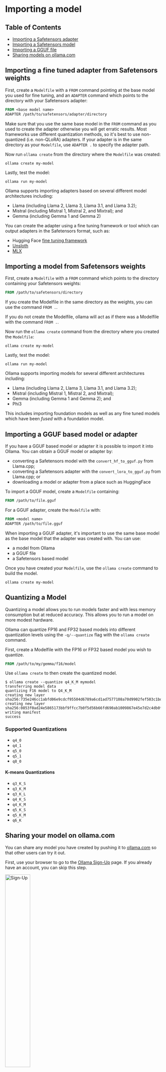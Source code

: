 # Importing a model

## Table of Contents

  * [Importing a Safetensors adapter](#Importing-a-fine-tuned-adapter-from-Safetensors-weights)
  * [Importing a Safetensors model](#Importing-a-model-from-Safetensors-weights)
  * [Importing a GGUF file](#Importing-a-GGUF-based-model-or-adapter)
  * [Sharing models on ollama.com](#Sharing-your-model-on-ollamacom)

## Importing a fine tuned adapter from Safetensors weights

First, create a `Modelfile` with a `FROM` command pointing at the base model you used for fine tuning, and an `ADAPTER` command which points to the directory with your Safetensors adapter:

```dockerfile
FROM <base model name>
ADAPTER /path/to/safetensors/adapter/directory
```

Make sure that you use the same base model in the `FROM` command as you used to create the adapter otherwise you will get erratic results. Most frameworks use different quantization methods, so it's best to use non-quantized (i.e. non-QLoRA) adapters. If your adapter is in the same directory as your `Modelfile`, use `ADAPTER .` to specify the adapter path.

Now run `ollama create` from the directory where the `Modelfile` was created:

```shell
ollama create my-model
```

Lastly, test the model:

```shell
ollama run my-model
```

Ollama supports importing adapters based on several different model architectures including:

  * Llama (including Llama 2, Llama 3, Llama 3.1, and Llama 3.2);
  * Mistral (including Mistral 1, Mistral 2, and Mixtral); and
  * Gemma (including Gemma 1 and Gemma 2)

You can create the adapter using a fine tuning framework or tool which can output adapters in the Safetensors format, such as:

  * Hugging Face [fine tuning framework](https://huggingface.co/docs/transformers/en/training)
  * [Unsloth](https://github.com/unslothai/unsloth)
  * [MLX](https://github.com/ml-explore/mlx)


## Importing a model from Safetensors weights

First, create a `Modelfile` with a `FROM` command which points to the directory containing your Safetensors weights:

```dockerfile
FROM /path/to/safetensors/directory
```

If you create the Modelfile in the same directory as the weights, you can use the command `FROM .`.

If you do not create the Modelfile, ollama will act as if there was a Modelfile with the command `FROM .`.

Now run the `ollama create` command from the directory where you created the `Modelfile`:

```shell
ollama create my-model
```

Lastly, test the model:

```shell
ollama run my-model
```

Ollama supports importing models for several different architectures including:

  * Llama (including Llama 2, Llama 3, Llama 3.1, and Llama 3.2);
  * Mistral (including Mistral 1, Mistral 2, and Mixtral);
  * Gemma (including Gemma 1 and Gemma 2); and
  * Phi3

This includes importing foundation models as well as any fine tuned models which have been _fused_ with a foundation model.
## Importing a GGUF based model or adapter

If you have a GGUF based model or adapter it is possible to import it into Ollama. You can obtain a GGUF model or adapter by:

  * converting a Safetensors model with the `convert_hf_to_gguf.py` from Llama.cpp; 
  * converting a Safetensors adapter with the `convert_lora_to_gguf.py` from Llama.cpp; or
  * downloading a model or adapter from a place such as HuggingFace

To import a GGUF model, create a `Modelfile` containing:

```dockerfile
FROM /path/to/file.gguf
```

For a GGUF adapter, create the `Modelfile` with:

```dockerfile
FROM <model name>
ADAPTER /path/to/file.gguf
```

When importing a GGUF adapter, it's important to use the same base model as the base model that the adapter was created with. You can use:

 * a model from Ollama
 * a GGUF file
 * a Safetensors based model 

Once you have created your `Modelfile`, use the `ollama create` command to build the model.

```shell
ollama create my-model
```

## Quantizing a Model

Quantizing a model allows you to run models faster and with less memory consumption but at reduced accuracy. This allows you to run a model on more modest hardware.

Ollama can quantize FP16 and FP32 based models into different quantization levels using the `-q/--quantize` flag with the `ollama create` command.

First, create a Modelfile with the FP16 or FP32 based model you wish to quantize.

```dockerfile
FROM /path/to/my/gemma/f16/model
```

Use `ollama create` to then create the quantized model.

```shell
$ ollama create --quantize q4_K_M mymodel
transferring model data
quantizing F16 model to Q4_K_M
creating new layer sha256:735e246cc1abfd06e9cdcf95504d6789a6cd1ad7577108a70d9902fef503c1bd
creating new layer sha256:0853f0ad24e5865173bbf9ffcc7b0f5d56b66fd690ab1009867e45e7d2c4db0f
writing manifest
success
```

### Supported Quantizations

- `q4_0`
- `q4_1`
- `q5_0`
- `q5_1`
- `q8_0`

#### K-means Quantizations

- `q3_K_S`
- `q3_K_M`
- `q3_K_L`
- `q4_K_S`
- `q4_K_M`
- `q5_K_S`
- `q5_K_M`
- `q6_K`


## Sharing your model on ollama.com

You can share any model you have created by pushing it to [ollama.com](https://ollama.com) so that other users can try it out.

First, use your browser to go to the [Ollama Sign-Up](https://ollama.com/signup) page. If you already have an account, you can skip this step.

<img src="images/signup.png" alt="Sign-Up" width="40%">

The `Username` field will be used as part of your model's name (e.g. `jmorganca/mymodel`), so make sure you are comfortable with the username that you have selected.

Now that you have created an account and are signed-in, go to the [Ollama Keys Settings](https://ollama.com/settings/keys) page.

Follow the directions on the page to determine where your Ollama Public Key is located.

<img src="images/ollama-keys.png" alt="Ollama Keys" width="80%">

Click on the `Add Ollama Public Key` button, and copy and paste the contents of your Ollama Public Key into the text field.

To push a model to [ollama.com](https://ollama.com), first make sure that it is named correctly with your username. You may have to use the `ollama cp` command to copy
your model to give it the correct name. Once you're happy with your model's name, use the `ollama push` command to push it to [ollama.com](https://ollama.com).

```shell
ollama cp mymodel myuser/mymodel
ollama push myuser/mymodel
```

Once your model has been pushed, other users can pull and run it by using the command:

```shell
ollama run myuser/mymodel
```

